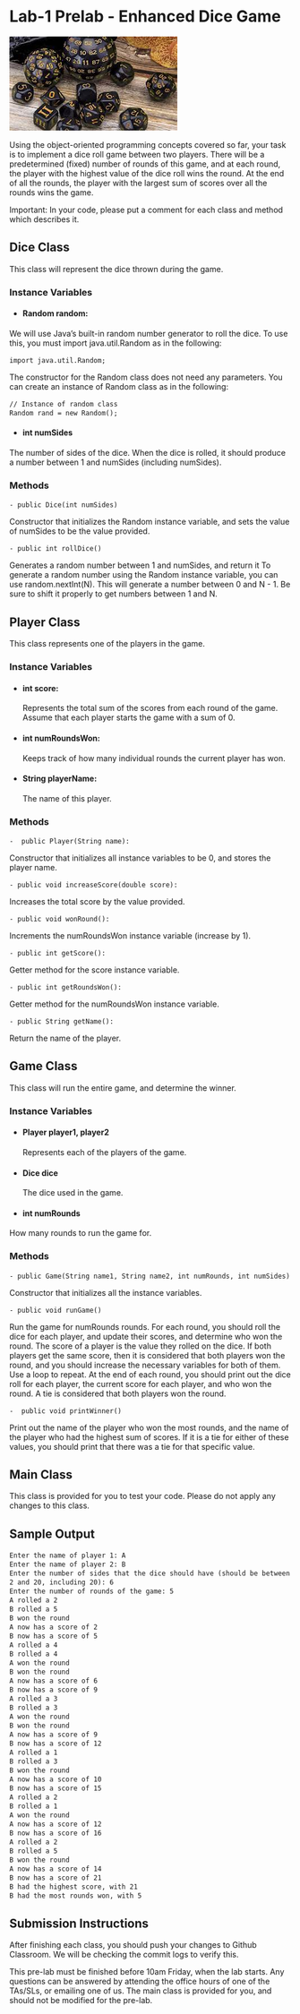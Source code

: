 # Lab-1 Prelab - Enhanced Dice Game
![](Fall23-Lab1/img/dices.jpeg?raw=true "")

Using the object-oriented programming concepts covered so far, your task is to implement a dice roll game between two players. There will be a predetermined (fixed) number of rounds of this game, and at each round, the player with the highest value of the dice roll wins the round. At the end of all the rounds, the player with the largest sum of scores over all the rounds wins the game. 

Important: In your code, please put a comment for each class and method which describes it.

## Dice Class
This class will represent the dice thrown during the game. 
### Instance Variables
- #### Random random:
We will use Java’s built-in random number generator to roll the dice. To use this, you must import java.util.Random as in the following: 

```
import java.util.Random;
```
The constructor for the Random class does not need any parameters. You can create an instance of Random class as in the following: 
```
// Instance of random class
Random rand = new Random(); 
```

- #### int numSides
The number of sides of the dice. When the dice is rolled, it should produce a number between 1 and numSides (including numSides).

### Methods
```
- public Dice(int numSides)
```
  Constructor that initializes the Random instance variable, and sets the value of numSides to be the value provided.
  ```
- public int rollDice()
```
  Generates a random number between 1 and numSides, and return it
  To generate a random number using the Random instance variable, you can use random.nextInt(N). This will generate a number between 0 and N - 1. Be sure to shift it properly to get numbers between 1 and N.

## Player Class
This class represents one of the players in the game. 

### Instance Variables
- #### int score: 
  Represents the total sum of the scores from each round of the game. Assume that each player starts the game with a sum of 0.
- #### int numRoundsWon: 
  Keeps track of how many individual rounds the current player has won.
- #### String playerName:
  The name of this player.

### Methods
```
-  public Player(String name):
```
  Constructor that initializes all instance variables to be 0, and stores the player name.
  ```
- public void increaseScore(double score):
```
  Increases the total score by the value provided. 
  ```
- public void wonRound():
```
  Increments the numRoundsWon instance variable (increase by 1).

  ```
- public int getScore():
```
  Getter method for the score instance variable.

```
- public int getRoundsWon():
```
  Getter method for the numRoundsWon instance variable.
  ```
- public String getName():
```
  Return the name of the player.

## Game Class
This class will run the entire game, and determine the winner.

### Instance Variables
  - #### Player player1, player2
    Represents each of the players of the game.
  - #### Dice dice
    The dice used in the game.
  - #### int numRounds
  How many rounds to run the game for.

### Methods
```
- public Game(String name1, String name2, int numRounds, int numSides)
```
  Constructor that initializes all the instance variables.
```
- public void runGame()
```
  Run the game for numRounds rounds. For each round, you should roll the dice for each player, and update their scores, and determine who won the round. The score of a player is the value they rolled on the dice. If both players get the same score, then it is considered that both players won the round, and you should increase the necessary variables for both of them. Use a loop to repeat. At the end of each round, you should print out the dice roll for each player, the current score for each player, and who won the round. A tie is considered that both players won the round.
  ```
 -  public void printWinner()
```
  Print out the name of the player who won the most rounds, and the name of the player who had the highest sum of scores. If it is a tie for either of these values, you should print that there was a tie for that specific value.

## Main Class

This class is provided for you to test your code. Please do not apply any changes to this class.

## Sample Output
```
Enter the name of player 1: A
Enter the name of player 2: B
Enter the number of sides that the dice should have (should be between 2 and 20, including 20): 6
Enter the number of rounds of the game: 5
A rolled a 2
B rolled a 5
B won the round
A now has a score of 2
B now has a score of 5
A rolled a 4
B rolled a 4
A won the round
B won the round
A now has a score of 6
B now has a score of 9
A rolled a 3
B rolled a 3
A won the round
B won the round
A now has a score of 9
B now has a score of 12
A rolled a 1
B rolled a 3
B won the round
A now has a score of 10
B now has a score of 15
A rolled a 2
B rolled a 1
A won the round
A now has a score of 12
B now has a score of 16
A rolled a 2
B rolled a 5
B won the round
A now has a score of 14
B now has a score of 21
B had the highest score, with 21
B had the most rounds won, with 5
```


## Submission Instructions
After finishing each class, you should push your changes to Github Classroom. We will be checking the commit logs to verify this.


This pre-lab must be finished before 10am Friday, when the lab starts. Any questions can be answered by attending the office hours of one of the TAs/SLs, or emailing one of us.
The main class is provided for you, and should not be modified for the pre-lab.

